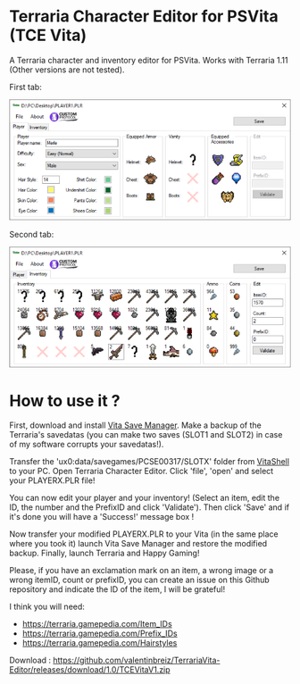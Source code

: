 # Terraria Character Editor for PSVita (TCE Vita)
A Terraria character and inventory editor for PSVita. Works with Terraria 1.11 (Other versions are not tested).

First tab:

![alt text](https://raw.githubusercontent.com/valentinbreiz/TerrariaVita-Editor/master/Ressources/one.PNG)

Second tab:

![alt text](https://raw.githubusercontent.com/valentinbreiz/TerrariaVita-Editor/master/Ressources/two.PNG)

# How to use it ?
First, download and install [Vita Save Manager](https://github.com/d3m3vilurr/vita-savemgr/releases). Make a backup of the Terraria's savedatas (you can make two saves (SLOT1 and SLOT2) in case of my software corrupts your savedatas!).

Transfer the 'ux0:data/savegames/PCSE00317/SLOTX' folder from [VitaShell](https://github.com/TheOfficialFloW/VitaShell/releases) to your PC. Open Terraria Character Editor. Click 'file', 'open' and select your PLAYERX.PLR file!

You can now edit your player and your inventory! (Select an item, edit the ID, the number and the PrefixID and click 'Validate'). Then click 'Save' and if it's done you will have a 'Success!' message box !

Now transfer your modified PLAYERX.PLR to your Vita (in the same place where you took it) launch Vita Save Manager and restore the modified backup. Finally, launch Terraria and Happy Gaming!

Please, if you have an exclamation mark on an item, a wrong image or a wrong itemID, count or prefixID, you can create an issue on this Github repository and indicate the ID of the item, I will be grateful!

I think you will need:
- https://terraria.gamepedia.com/Item_IDs
- https://terraria.gamepedia.com/Prefix_IDs
- https://terraria.gamepedia.com/Hairstyles

Download : https://github.com/valentinbreiz/TerrariaVita-Editor/releases/download/1.0/TCEVitaV1.zip
